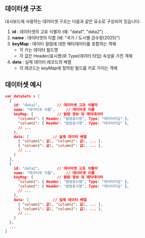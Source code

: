 ## 데이터셋 구조

대시보드에 사용하는 데이터셋 구조는 다음과 같은 요소로 구성되어 있습니다:

1. **id** : 데이터셋의 고유 식별자 (예: "data1", "data2")
2. **name** : 데이터셋의 이름 (예: "국가 / 도시별 강수량(2025)")
3. **keyMap** : 데이터 컬럼에 대한 메타데이터를 포함하는 객체
   - 각 키는 데이터 필드명
   - 각 값은 Header(표시명)와 Type(데이터 타입) 속성을 가진 객체
4. **data** : 실제 데이터 레코드의 배열
   - 각 레코드는 keyMap에 정의된 필드를 키로 가지는 객체

## 데이터셋 예시

```json
var dataSets = [
  {
    id: "data1",        // 데이터셋 고유 식별자
    name: "데이터셋 이름",     // 데이터셋 이름
    keyMap: {           // 컬럼 정보 및 메타데이터
      "column1": { Header: "컬럼표시명", Type: "데이터타입" },
      "column2": { Header: "컬럼표시명", Type: "데이터타입" },
      // ...
    },
    data: [           // 실제 데이터 배열
      { "column1": 값1, "column2": 값2, ... },
      { "column1": 값1, "column2": 값2, ... },
      // ...
    ]
  },
  {
    id: "data2",        // 데이터셋 고유 식별자
    name: "데이터셋 이름",     // 데이터셋 이름
    keyMap: {           // 컬럼 정보 및 메타데이터
      "column1": { Header: "컬럼표시명", Type: "데이터타입" },
      "column2": { Header: "컬럼표시명", Type: "데이터타입" },
      // ...
    },
    data: [           // 실제 데이터 배열
      { "column1": 값1, "column2": 값2, ... },
      { "column1": 값1, "column2": 값2, ... },
      // ...
    ]
  },
  ...
]
```
